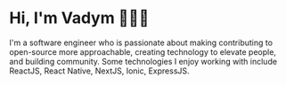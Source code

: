 # Hi, I'm Vadym 👋🧑‍💻

I'm a software engineer who is passionate about making contributing to open-source more approachable, creating technology to elevate people, and building community. Some technologies I enjoy working with include ReactJS, React Native, NextJS, Ionic, ExpressJS.

